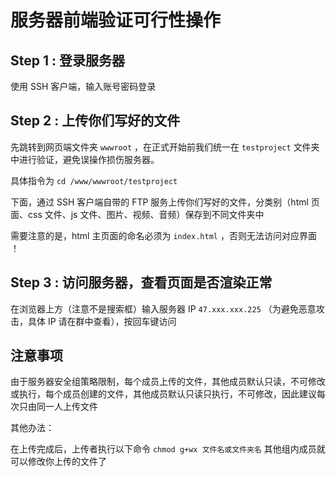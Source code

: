 # 服务器前端验证可行性操作

## Step 1 : 登录服务器

使用 SSH 客户端，输入账号密码登录

## Step 2 : 上传你们写好的文件

先跳转到网页端文件夹 `wwwroot` ，在正式开始前我们统一在 `testproject` 文件夹中进行验证，避免误操作损伤服务器。

具体指令为 `cd /www/wwwroot/testproject` 

下面，通过 SSH 客户端自带的 FTP 服务上传你们写好的文件，分类别（html 页面、css 文件、js 文件、图片、视频、音频）保存到不同文件夹中

需要注意的是，html 主页面的命名必须为 `index.html` ，否则无法访问对应界面 ！

## Step 3 : 访问服务器，查看页面是否渲染正常

在浏览器上方（注意不是搜索框）输入服务器 IP `47.xxx.xxx.225` （为避免恶意攻击，具体 IP 请在群中查看），按回车键访问

## 注意事项

由于服务器安全组策略限制，每个成员上传的文件，其他成员默认只读，不可修改或执行，每个成员创建的文件，其他成员默认只读只执行，不可修改，因此建议每次只由同一人上传文件

其他办法：

在上传完成后，上传者执行以下命令 `chmod g+wx 文件名或文件夹名` 其他组内成员就可以修改你上传的文件了